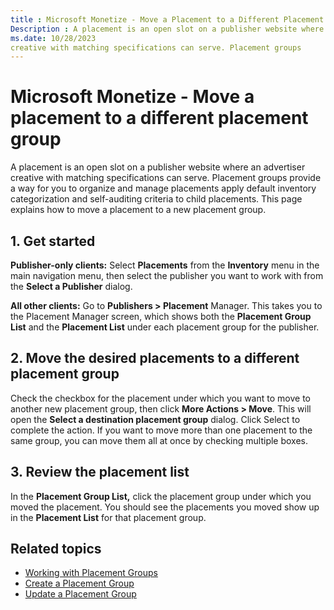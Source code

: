 ```yaml
---
title : Microsoft Monetize - Move a Placement to a Different Placement Group
Description : A placement is an open slot on a publisher website where an advertiser
ms.date: 10/28/2023
creative with matching specifications can serve. Placement groups
---
```


# Microsoft Monetize -  Move a placement to a different placement group

A placement is an open slot on a publisher website where an advertiser creative with matching specifications can serve. Placement groups provide a way for you to organize and manage placements apply default inventory categorization and self-auditing criteria to child placements. This page explains how to move a placement to a new placement group.

## 1. Get started

**Publisher-only clients:** Select **Placements** from the **Inventory** menu in the main navigation menu, then select the publisher you want to work with from the **Select a Publisher** dialog.

**All other clients:** Go to **Publishers  \>  Placement** Manager. This takes you to the Placement Manager screen, which shows both the **Placement Group List** and
the **Placement List** under each placement group for the publisher.

## 2. Move the desired placements to a different placement group

Check the checkbox for the placement under which you want to move to another new placement group, then click **More Actions \>  Move**. This will open the **Select a destination placement group** dialog. Click Select to complete the action. If you want to move more than one placement to the same group, you can move them all at once by checking multiple boxes.

## 3. Review the placement list

In the **Placement Group List,** click the placement group under which you moved the placement. You should see the placements you moved show up in the **Placement List** for that placement group.

## Related topics

- [Working with Placement Groups](working-with-placement-groups.md)
- [Create a Placement Group](create-a-placement-group.md)
- [Update a Placement Group](update-a-placement-group.md)